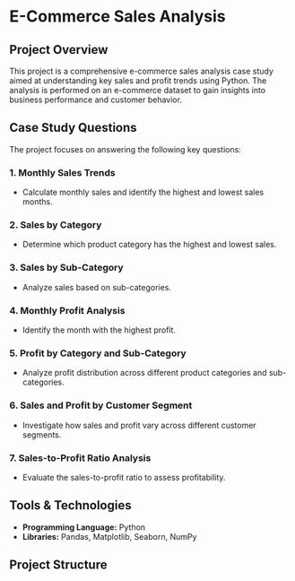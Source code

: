 # E-Commerce Sales Analysis

## Project Overview
This project is a comprehensive e-commerce sales analysis case study aimed at understanding key sales and profit trends using Python. The analysis is performed on an e-commerce dataset to gain insights into business performance and customer behavior.

## Case Study Questions
The project focuses on answering the following key questions:

### 1. Monthly Sales Trends
- Calculate monthly sales and identify the highest and lowest sales months.

### 2. Sales by Category
- Determine which product category has the highest and lowest sales.

### 3. Sales by Sub-Category
- Analyze sales based on sub-categories.

### 4. Monthly Profit Analysis
- Identify the month with the highest profit.

### 5. Profit by Category and Sub-Category
- Analyze profit distribution across different product categories and sub-categories.

### 6. Sales and Profit by Customer Segment
- Investigate how sales and profit vary across different customer segments.

### 7. Sales-to-Profit Ratio Analysis
- Evaluate the sales-to-profit ratio to assess profitability.

## Tools & Technologies
- **Programming Language:** Python
- **Libraries:** Pandas, Matplotlib, Seaborn, NumPy

## Project Structure
